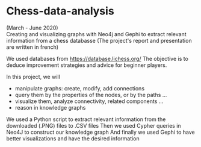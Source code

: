# Chess-data-analysis
(March - June 2020)  
Creating and visualizing graphs with Neo4j and Gephi to extract relevant information from a chess databasse
(The project's report and presentation are written in french)

We used databases from https://database.lichess.org/
The objective is to deduce improvement strategies and advice for beginner players.

In this project, we will
- manipulate graphs: create, modify, add connections
- query them by the properties of the nodes, or by the paths ...
- visualize them, analyze connectivity, related components ...
- reason in knowledge graphs



We used a Python script to extract relevant information from the downloaded (.PNG) files to .CSV files
Then we used Cypher queries in Neo4J to construct our knowledge graph
And finally we used Gephi to have better visualizations and have the desired information
